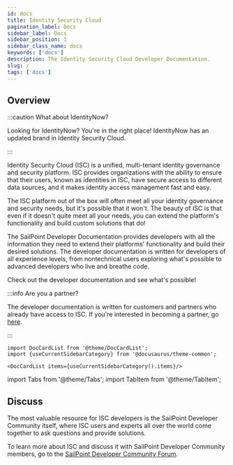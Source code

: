 ```yaml
---
id: docs
title: Identity Security Cloud
pagination_label: Docs
sidebar_label: Docs
sidebar_position: 1
sidebar_class_name: docs
keywords: ['docs']
description: The Identity Security Cloud Developer Documentation. 
slug: /
tags: ['docs']
---
```


## Overview

:::caution What about IdentityNow?

Looking for IdentityNow? You're in the right place! IdentityNow has an updated brand in Identity Security Cloud. 

:::

Identity Security Cloud (ISC) is a unified, multi-tenant identity governance and security platform. ISC provides organizations with the ability to ensure that their users, known as identities in ISC, have secure access to different data sources, and it makes identity access management fast and easy. 

The ISC platform out of the box will often meet all your identity governance and security needs, but it's possible that it won't. The beauty of ISC is that even if it doesn't quite meet all your needs, you can extend the platform's functionality and build custom solutions that do! 

The SailPoint Developer Documentation provides developers with all the information they need to extend their platforms' functionality and build their desired solutions. The developer documentation is written for developers of all experience levels, from nontechnical users exploring what's possible to advanced developers who live and breathe code. 

Check out the developer documentation and see what's possible! 

:::info Are you a partner?

The developer documentation is written for customers and partners who already have access to ISC. If you're interested in becoming a partner, go [here](https://www.sailpoint.com/partners/become-partner/).

:::

```mdx-code-block
import DocCardList from '@theme/DocCardList';
import {useCurrentSidebarCategory} from '@docusaurus/theme-common';

<DocCardList items={useCurrentSidebarCategory().items}/>
```

import Tabs from '@theme/Tabs';
import TabItem from '@theme/TabItem';

## Discuss

The most valuable resource for ISC developers is the SailPoint Developer Community itself, where ISC users and experts all over the world come together to ask questions and provide solutions. 

To learn more about ISC and discuss it with SailPoint Developer Community members, go to the [SailPoint Developer Community Forum](https://developer.sailpoint.com/discuss/c/isc/6). 